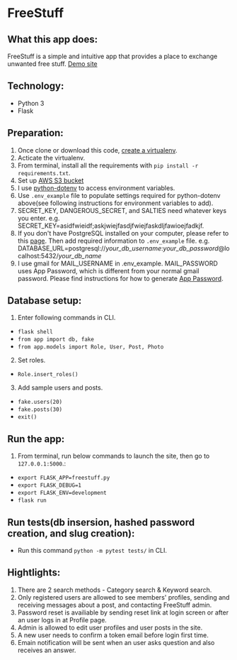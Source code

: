 # FreeStuff

## What this app does:
FreeStuff is a simple and intuitive app that provides a place to exchange unwanted free stuff.
[Demo site](https://demo-freestuff.herokuapp.com/)

## Technology:
- Python 3
- Flask

## Preparation:
1. Once clone or download this code, [create a virtualenv](https://docs.python.org/3/library/venv.html).
2. Acticate the virtualenv.
3. From terminal, install all the requirements with `pip install -r requirements.txt`.
4. Set up [AWS S3 bucket](https://docs.aws.amazon.com/AmazonS3/latest/userguide/create-bucket-overview.html)
5. I use [python-dotenv](https://pypi.org/project/python-dotenv/) to access environment variables.
6. Use `.env_example` file to populate settings required for python-dotenv above(see following instructions for environment variables to add).
7. SECRET_KEY, DANGEROUS_SECRET, and SALTIES need whatever keys you enter. e.g. SECRET_KEY=asidfwieidf;askjwiejfasdjfwiejfaskdljfawioejfadkjf.
7. If you don't have PostgreSQL installed on your computer, please refer to this [page](https://www.postgresql.org/docs/current/installation.html). Then add required information to `.env_example` file.
   e.g. DATABASE_URL=postgresql://*your_db_username*:*your_db_password*@localhost:5432/*your_db_name*
8. I use gmail for MAIL_USERNAME in .env_example. MAIL_PASSWORD uses App Password, which is different from your normal gmail password.
   Please find instructions for how to generate [App Password](https://support.google.com/mail/answer/185833?hl=en).

## Database setup:

1. Enter following commands in CLI.
- `flask shell`
- `from app import db, fake`
- `from app.models import Role, User, Post, Photo`
2. Set roles.
- `Role.insert_roles()`
3. Add sample users and posts.
- `fake.users(20)`
- `fake.posts(30)`
- `exit()`

## Run the app:
1. From terminal, run below commands to launch the site, then go to `127.0.0.1:5000`.:
- `export FLASK_APP=freestuff.py`
- `export FLASK_DEBUG=1`
- `export FLASK_ENV=development`
- `flask run`


## Run tests(db insersion, hashed password creation, and slug creation):
- Run this command `python -m pytest tests/` in CLI.

## Hightlights:
1. There are 2 search methods - Category search & Keyword search.
2. Only registered users are allowed to see members' profiles, sending and receiving messages about a post, and contacting FreeStuff admin.
3. Password reset is availiable by sending reset link at login screen or after an user logs in at Profile page.
4. Admin is allowed to edit user profiles and user posts in the site.
5. A new user needs to confirm a token email before login first time.
6. Emain notification will be sent when an user asks question and also receives an answer.






